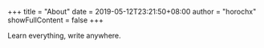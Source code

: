 +++
title = "About"
date = 2019-05-12T23:21:50+08:00
author = "horochx"
showFullContent = false
+++

Learn everything, write anywhere.

